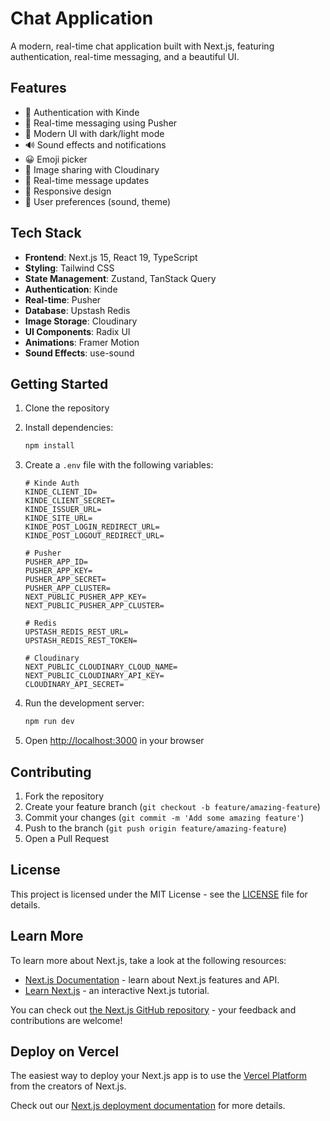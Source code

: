 # Chat Application

A modern, real-time chat application built with Next.js, featuring authentication, real-time messaging, and a beautiful UI.

## Features

- 🔐 Authentication with Kinde
- 💬 Real-time messaging using Pusher
- 🎨 Modern UI with dark/light mode
- 🔊 Sound effects and notifications
- 😀 Emoji picker
- 📸 Image sharing with Cloudinary
- 🔄 Real-time message updates
- 📱 Responsive design
- 🎯 User preferences (sound, theme)

## Tech Stack

- **Frontend**: Next.js 15, React 19, TypeScript
- **Styling**: Tailwind CSS
- **State Management**: Zustand, TanStack Query
- **Authentication**: Kinde
- **Real-time**: Pusher
- **Database**: Upstash Redis
- **Image Storage**: Cloudinary
- **UI Components**: Radix UI
- **Animations**: Framer Motion
- **Sound Effects**: use-sound

## Getting Started

1. Clone the repository
2. Install dependencies:
   ```bash
   npm install
   ```

3. Create a `.env` file with the following variables:
   ```
   # Kinde Auth
   KINDE_CLIENT_ID=
   KINDE_CLIENT_SECRET=
   KINDE_ISSUER_URL=
   KINDE_SITE_URL=
   KINDE_POST_LOGIN_REDIRECT_URL=
   KINDE_POST_LOGOUT_REDIRECT_URL=

   # Pusher
   PUSHER_APP_ID=
   PUSHER_APP_KEY=
   PUSHER_APP_SECRET=
   PUSHER_APP_CLUSTER=
   NEXT_PUBLIC_PUSHER_APP_KEY=
   NEXT_PUBLIC_PUSHER_APP_CLUSTER=

   # Redis
   UPSTASH_REDIS_REST_URL=
   UPSTASH_REDIS_REST_TOKEN=

   # Cloudinary
   NEXT_PUBLIC_CLOUDINARY_CLOUD_NAME=
   NEXT_PUBLIC_CLOUDINARY_API_KEY=
   CLOUDINARY_API_SECRET=
   ```

4. Run the development server:
   ```bash
   npm run dev
   ```

5. Open [http://localhost:3000](http://localhost:3000) in your browser

## Contributing

1. Fork the repository
2. Create your feature branch (`git checkout -b feature/amazing-feature`)
3. Commit your changes (`git commit -m 'Add some amazing feature'`)
4. Push to the branch (`git push origin feature/amazing-feature`)
5. Open a Pull Request

## License

This project is licensed under the MIT License - see the [LICENSE](LICENSE) file for details.

## Learn More

To learn more about Next.js, take a look at the following resources:

- [Next.js Documentation](https://nextjs.org/docs) - learn about Next.js features and API.
- [Learn Next.js](https://nextjs.org/learn) - an interactive Next.js tutorial.

You can check out [the Next.js GitHub repository](https://github.com/vercel/next.js) - your feedback and contributions are welcome!

## Deploy on Vercel

The easiest way to deploy your Next.js app is to use the [Vercel Platform](https://vercel.com/new?utm_medium=default-template&filter=next.js&utm_source=create-next-app&utm_campaign=create-next-app-readme) from the creators of Next.js.

Check out our [Next.js deployment documentation](https://nextjs.org/docs/app/building-your-application/deploying) for more details.
